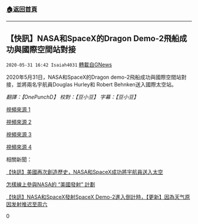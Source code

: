 ###  [:house:返回首頁](https://github.com/ourhimalayas/txt)
---

## 【快訊】NASA和SpaceX的Dragon Demo-2飛船成功與國際空間站對接
`2020-05-31 16:42 Isaiah4031` [轉載自GNews](https://gnews.org/zh-hant/218850/)

2020年5月31日，NASA和SpaceX的Dragon demo-2飛船成功與國際空間站對接，並將兩名宇航員Douglas Hurley和 Robert Behnken送入國際太空站。

*翻譯：【OnePunchD】 校對：【豆小豆】 字幕：【豆小豆】*

[視頻來源 1](https://twitter.com/nasa/status/1267098121194090498?s=21)

[視頻來源 2](https://twitter.com/NASA/status/1267138237568606208?s=20)

[視頻來源 3](https://twitter.com/nasa/status/1267144838153211905?s=21)

[視頻來源 4](https://twitter.com/NASA/status/1267147006092419073?s=20)

相關新聞：

[【快訊】美國再次創造歷史，NASA和SpaceX成功將宇航員送入太空](https://gnews.org/zh-hant/217959/)

[怎樣線上參與NASA的 “美國發射” 計劃](https://gnews.org/zh-hant/215643/)

[【快訊】NASA和SpaceX發射SpaceX Demo-2進入倒計時，【更新】因為天气原因发射推迟至周六](https://gnews.org/zh-hant/214602/)

0
